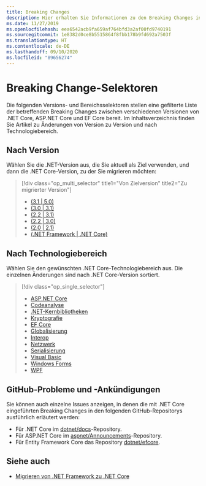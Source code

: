 ```yaml
---
title: Breaking Changes
description: Hier erhalten Sie Informationen zu den Breaking Changes in den verschiedenen .NET Core-Versionen.
ms.date: 11/27/2019
ms.openlocfilehash: eea6542acb9fa659af764bfd3a2af00fd9740191
ms.sourcegitcommit: 1e8382d0ce8b5515864f8fbb178b9fd692a7503f
ms.translationtype: HT
ms.contentlocale: de-DE
ms.lasthandoff: 09/10/2020
ms.locfileid: "89656274"
---
```

# <a name="breaking-change-selectors"></a>Breaking Change-Selektoren

Die folgenden Versions- und Bereichsselektoren stellen eine gefilterte Liste der betreffenden Breaking Changes zwischen verschiedenen Versionen von .NET Core, ASP.NET Core und EF Core bereit. Im Inhaltsverzeichnis finden Sie Artikel zu Änderungen von Version zu Version und nach Technologiebereich.

## <a name="by-version"></a>Nach Version

Wählen Sie die .NET-Version aus, die Sie aktuell als Ziel verwenden, und dann die .NET Core-Version, zu der Sie migrieren möchten:

> [!div class="op_multi_selector" title1="Von Zielversion" title2="Zu migrierter Version"]
>
> - [(3.1 | 5.0)](3.1-5.0.md)
> - [(3.0 | 3.1)](3.0-3.1.md)
> - [(2.2 | 3.1)](2.2-3.1.md)
> - [(2.2 | 3.0)](2.2-3.0.md)
> - [(2.0 | 2.1)](2.0-2.1.md)
> - [(.NET Framework | .NET Core)](fx-core.md)

## <a name="by-technology-area"></a>Nach Technologiebereich

Wählen Sie den gewünschten .NET Core-Technologiebereich aus. Die einzelnen Änderungen sind nach .NET Core-Version sortiert.

> [!div class="op_single_selector"]
>
> - [ASP.NET Core](aspnetcore.md)
> - [Codeanalyse](code-analysis.md)
> - [.NET-Kernbibliotheken](corefx.md)
> - [Kryptografie](cryptography.md)
> - [EF Core](/ef/core/what-is-new/ef-core-3.0/breaking-changes)
> - [Globalisierung](globalization.md)
> - [Interop](interop.md)
> - [Netzwerk](networking.md)
> - [Serialisierung](serialization.md)
> - [Visual Basic](visualbasic.md)
> - [Windows Forms](winforms.md)
> - [WPF](wpf.md)

## <a name="github-issues-and-announcements"></a>GitHub-Probleme und -Ankündigungen

Sie können auch einzelne Issues anzeigen, in denen die mit .NET Core eingeführten Breaking Changes in den folgenden GitHub-Repositorys ausführlich erläutert werden:

- Für .NET Core im [dotnet/docs](https://github.com/dotnet/docs/issues?q=is%3Aissue+label%3Abreaking-change)-Repository.
- Für ASP.NET Core im [aspnet/Announcements](https://github.com/aspnet/Announcements/issues?q=is%3Aissue+is%3Aopen+label%3A%22Breaking+change%22+label%3A3.0.0)-Repository.
- Für Entity Framework Core das Repository [dotnet/efcore](https://github.com/dotnet/efcore/issues?q=is%3Aopen+is%3Aissue+label%3Abreaking-change).

## <a name="see-also"></a>Siehe auch

- [Migrieren von .NET Framework zu .NET Core](../porting/index.md)
